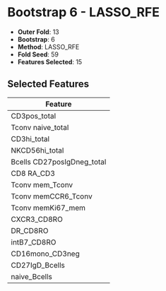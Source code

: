 # Bootstrap 6 - LASSO_RFE

- **Outer Fold**: 13
- **Bootstrap**: 6
- **Method**: LASSO_RFE
- **Fold Seed**: 59
- **Features Selected**: 15

## Selected Features

| Feature |
|---------|
| CD3pos_total |
| Tconv naive_total |
| CD3hi_total |
| NKCD56hi_total |
| Bcells CD27posIgDneg_total |
| CD8 RA_CD3 |
| Tconv mem_Tconv |
| Tconv memCCR6_Tconv |
| Tconv memKi67_mem |
| CXCR3_CD8RO |
| DR_CD8RO |
| intB7_CD8RO |
| CD16mono_CD3neg |
| CD27IgD_Bcells |
| naive_Bcells |
